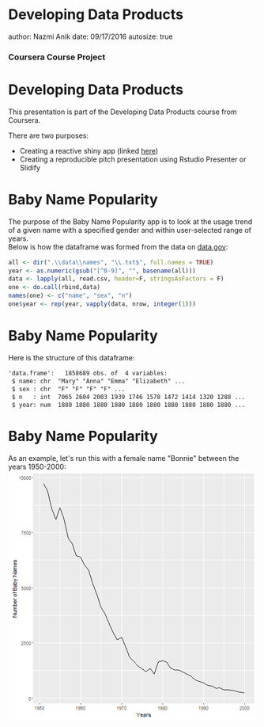 Developing Data Products
========================================================
author: Nazmi Anik
date: 09/17/2016
autosize: true

### Coursera Course Project

Developing Data Products
========================================================
  
This presentation is part of the Developing Data Products course from Coursera.  
  
There are two purposes:

- Creating a reactive shiny app (linked [here](https://finishim.shinyapps.io/BabyNamesPopularity/))
- Creating a reproducible pitch presentation using Rstudio Presenter or Slidify

Baby Name Popularity
========================================================
  
The purpose of the Baby Name Popularity app is to look at the usage trend of a given name
with a specified gender and within user-selected range of years.  
Below is how the dataframe was formed from the data on [data.gov](https://catalog.data.gov/dataset/baby-names-from-social-security-card-applications-national-level-data):  

```r
all <- dir(".\\data\\names", "\\.txt$", full.names = TRUE)
year <- as.numeric(gsub("[^0-9]", "", basename(all))) 
data <- lapply(all, read.csv, header=F, stringsAsFactors = F) 
one <- do.call(rbind,data) 
names(one) <- c("name", "sex", "n")
one$year <- rep(year, vapply(data, nrow, integer(1))) 
```

Baby Name Popularity
========================================================

Here is the structure of this dataframe:  

```
'data.frame':	1858689 obs. of  4 variables:
 $ name: chr  "Mary" "Anna" "Emma" "Elizabeth" ...
 $ sex : chr  "F" "F" "F" "F" ...
 $ n   : int  7065 2604 2003 1939 1746 1578 1472 1414 1320 1288 ...
 $ year: num  1880 1880 1880 1880 1880 1880 1880 1880 1880 1880 ...
```

Baby Name Popularity
========================================================
  
As an example, let's run this with a female name "Bonnie" between the years 1950-2000:  
![plot of chunk plot](babynames-figure/plot-1.png)
